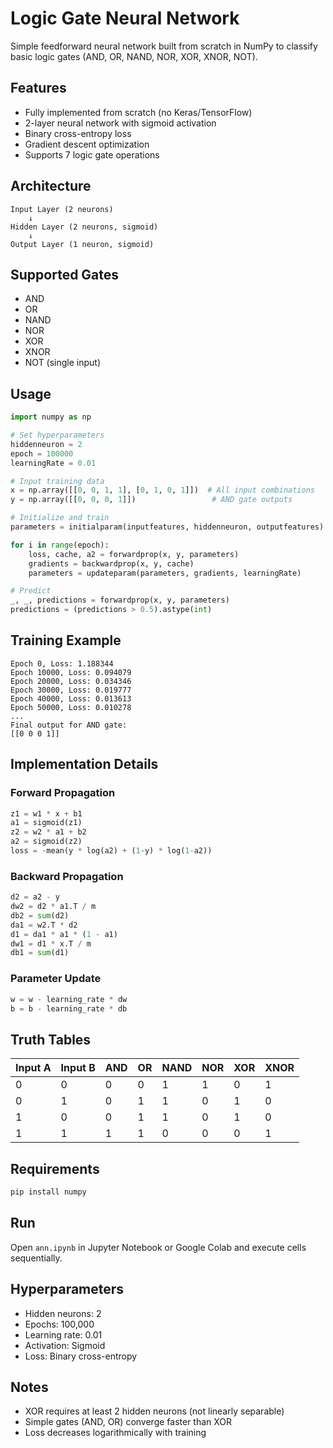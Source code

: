 # Logic Gate Neural Network

Simple feedforward neural network built from scratch in NumPy to classify basic logic gates (AND, OR, NAND, NOR, XOR, XNOR, NOT).

## Features

- Fully implemented from scratch (no Keras/TensorFlow)
- 2-layer neural network with sigmoid activation
- Binary cross-entropy loss
- Gradient descent optimization
- Supports 7 logic gate operations

## Architecture

```
Input Layer (2 neurons)
    ↓
Hidden Layer (2 neurons, sigmoid)
    ↓
Output Layer (1 neuron, sigmoid)
```

## Supported Gates

- AND
- OR
- NAND
- NOR
- XOR
- XNOR
- NOT (single input)

## Usage

```python
import numpy as np

# Set hyperparameters
hiddenneuron = 2
epoch = 100000
learningRate = 0.01

# Input training data
x = np.array([[0, 0, 1, 1], [0, 1, 0, 1]])  # All input combinations
y = np.array([[0, 0, 0, 1]])                 # AND gate outputs

# Initialize and train
parameters = initialparam(inputfeatures, hiddenneuron, outputfeatures)

for i in range(epoch):
    loss, cache, a2 = forwardprop(x, y, parameters)
    gradients = backwardprop(x, y, cache)
    parameters = updateparam(parameters, gradients, learningRate)

# Predict
_, _, predictions = forwardprop(x, y, parameters)
predictions = (predictions > 0.5).astype(int)
```

## Training Example

```
Epoch 0, Loss: 1.188344
Epoch 10000, Loss: 0.094079
Epoch 20000, Loss: 0.034346
Epoch 30000, Loss: 0.019777
Epoch 40000, Loss: 0.013613
Epoch 50000, Loss: 0.010278
...
Final output for AND gate:
[[0 0 0 1]]
```

## Implementation Details

### Forward Propagation
```python
z1 = w1 * x + b1
a1 = sigmoid(z1)
z2 = w2 * a1 + b2
a2 = sigmoid(z2)
loss = -mean(y * log(a2) + (1-y) * log(1-a2))
```

### Backward Propagation
```python
d2 = a2 - y
dw2 = d2 * a1.T / m
db2 = sum(d2)
da1 = w2.T * d2
d1 = da1 * a1 * (1 - a1)
dw1 = d1 * x.T / m
db1 = sum(d1)
```

### Parameter Update
```python
w = w - learning_rate * dw
b = b - learning_rate * db
```

## Truth Tables

| Input A | Input B | AND | OR | NAND | NOR | XOR | XNOR |
|---------|---------|-----|----|----- |-----|-----|------|
| 0       | 0       | 0   | 0  | 1    | 1   | 0   | 1    |
| 0       | 1       | 0   | 1  | 1    | 0   | 1   | 0    |
| 1       | 0       | 0   | 1  | 1    | 0   | 1   | 0    |
| 1       | 1       | 1   | 1  | 0    | 0   | 0   | 1    |

## Requirements

```bash
pip install numpy
```

## Run

Open `ann.ipynb` in Jupyter Notebook or Google Colab and execute cells sequentially.

## Hyperparameters

- Hidden neurons: 2
- Epochs: 100,000
- Learning rate: 0.01
- Activation: Sigmoid
- Loss: Binary cross-entropy

## Notes

- XOR requires at least 2 hidden neurons (not linearly separable)
- Simple gates (AND, OR) converge faster than XOR
- Loss decreases logarithmically with training

